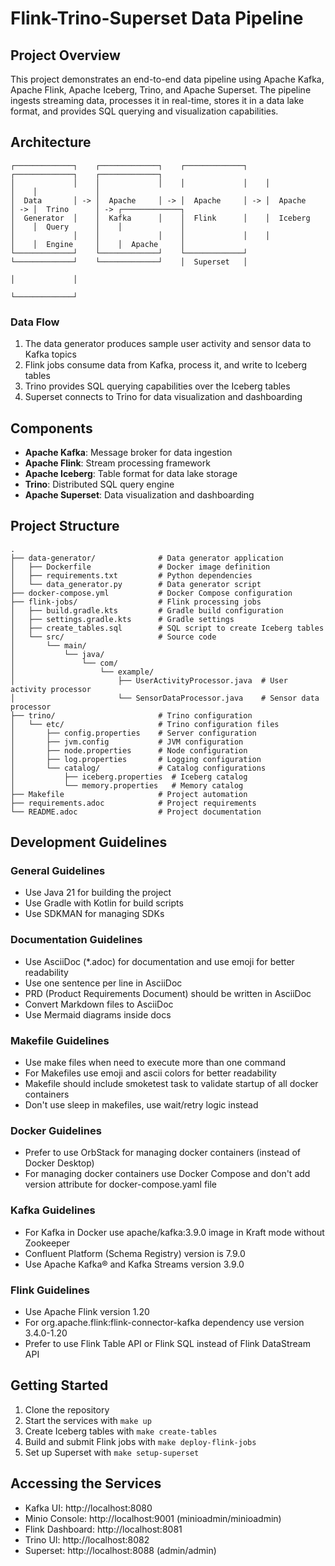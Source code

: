 # Flink-Trino-Superset Data Pipeline

## Project Overview

This project demonstrates an end-to-end data pipeline using Apache Kafka, Apache Flink, Apache Iceberg, Trino, and Apache Superset. The pipeline ingests streaming data, processes it in real-time, stores it in a data lake format, and provides SQL querying and visualization capabilities.

## Architecture

```
┌─────────────┐    ┌─────────────┐    ┌─────────────┐    ┌─────────────┐    ┌─────────────┐
│             │    │             │    │             │    │             │    │             │
│  Data       │ -> │  Apache     │ -> │  Apache     │ -> │  Apache     │ -> │  Trino      │ -> ┌─────────────┐
│  Generator  │    │  Kafka      │    │  Flink      │    │  Iceberg    │    │  Query      │    │             │
│             │    │             │    │             │    │             │    │  Engine     │    │  Apache     │
└─────────────┘    └─────────────┘    └─────────────┘    └─────────────┘    └─────────────┘    │  Superset   │
                                                                                               │             │
                                                                                               └─────────────┘
```

### Data Flow

1. The data generator produces sample user activity and sensor data to Kafka topics
2. Flink jobs consume data from Kafka, process it, and write to Iceberg tables
3. Trino provides SQL querying capabilities over the Iceberg tables
4. Superset connects to Trino for data visualization and dashboarding

## Components

- **Apache Kafka**: Message broker for data ingestion
- **Apache Flink**: Stream processing framework
- **Apache Iceberg**: Table format for data lake storage
- **Trino**: Distributed SQL query engine
- **Apache Superset**: Data visualization and dashboarding

## Project Structure

```
.
├── data-generator/              # Data generator application
│   ├── Dockerfile               # Docker image definition
│   ├── requirements.txt         # Python dependencies
│   └── data_generator.py        # Data generator script
├── docker-compose.yml           # Docker Compose configuration
├── flink-jobs/                  # Flink processing jobs
│   ├── build.gradle.kts         # Gradle build configuration
│   ├── settings.gradle.kts      # Gradle settings
│   ├── create_tables.sql        # SQL script to create Iceberg tables
│   └── src/                     # Source code
│       └── main/
│           └── java/
│               └── com/
│                   └── example/
│                       ├── UserActivityProcessor.java  # User activity processor
│                       └── SensorDataProcessor.java    # Sensor data processor
├── trino/                       # Trino configuration
│   └── etc/                     # Trino configuration files
│       ├── config.properties    # Server configuration
│       ├── jvm.config           # JVM configuration
│       ├── node.properties      # Node configuration
│       ├── log.properties       # Logging configuration
│       └── catalog/             # Catalog configurations
│           ├── iceberg.properties  # Iceberg catalog
│           └── memory.properties   # Memory catalog
├── Makefile                     # Project automation
├── requirements.adoc            # Project requirements
└── README.adoc                  # Project documentation
```

## Development Guidelines

### General Guidelines

- Use Java 21 for building the project
- Use Gradle with Kotlin for build scripts
- Use SDKMAN for managing SDKs

### Documentation Guidelines

- Use AsciiDoc (*.adoc) for documentation and use emoji for better readability
- Use one sentence per line in AsciiDoc
- PRD (Product Requirements Document) should be written in AsciiDoc
- Convert Markdown files to AsciiDoc
- Use Mermaid diagrams inside docs

### Makefile Guidelines

- Use make files when need to execute more than one command
- For Makefiles use emoji and ascii colors for better readability
- Makefile should include smoketest task to validate startup of all docker containers
- Don't use sleep in makefiles, use wait/retry logic instead

### Docker Guidelines

- Prefer to use OrbStack for managing docker containers (instead of Docker Desktop)
- For managing docker containers use Docker Compose and don't add version attribute for docker-compose.yaml file

### Kafka Guidelines

- For Kafka in Docker use apache/kafka:3.9.0 image in Kraft mode without Zookeeper
- Confluent Platform (Schema Registry) version is 7.9.0
- Use Apache Kafka® and Kafka Streams version 3.9.0

### Flink Guidelines

- Use Apache Flink version 1.20
- For org.apache.flink:flink-connector-kafka dependency use version 3.4.0-1.20
- Prefer to use Flink Table API or Flink SQL instead of Flink DataStream API

## Getting Started

1. Clone the repository
2. Start the services with `make up`
3. Create Iceberg tables with `make create-tables`
4. Build and submit Flink jobs with `make deploy-flink-jobs`
5. Set up Superset with `make setup-superset`

## Accessing the Services

- Kafka UI: http://localhost:8080
- Minio Console: http://localhost:9001 (minioadmin/minioadmin)
- Flink Dashboard: http://localhost:8081
- Trino UI: http://localhost:8082
- Superset: http://localhost:8088 (admin/admin)